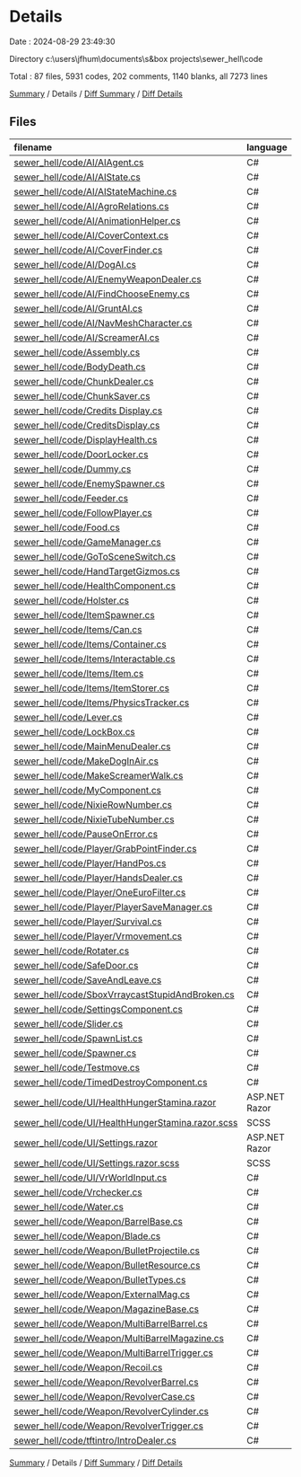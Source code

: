 # Details

Date : 2024-08-29 23:49:30

Directory c:\\users\\jfhum\\documents\\s&box projects\\sewer_hell\\code

Total : 87 files,  5931 codes, 202 comments, 1140 blanks, all 7273 lines

[Summary](results.md) / Details / [Diff Summary](diff.md) / [Diff Details](diff-details.md)

## Files
| filename | language | code | comment | blank | total |
| :--- | :--- | ---: | ---: | ---: | ---: |
| [sewer_hell/code/AI/AIAgent.cs](/sewer_hell/code/AI/AIAgent.cs) | C# | 38 | 0 | 11 | 49 |
| [sewer_hell/code/AI/AIState.cs](/sewer_hell/code/AI/AIState.cs) | C# | 8 | 0 | 1 | 9 |
| [sewer_hell/code/AI/AIStateMachine.cs](/sewer_hell/code/AI/AIStateMachine.cs) | C# | 34 | 0 | 8 | 42 |
| [sewer_hell/code/AI/AgroRelations.cs](/sewer_hell/code/AI/AgroRelations.cs) | C# | 13 | 0 | 3 | 16 |
| [sewer_hell/code/AI/AnimationHelper.cs](/sewer_hell/code/AI/AnimationHelper.cs) | C# | 212 | 10 | 54 | 276 |
| [sewer_hell/code/AI/CoverContext.cs](/sewer_hell/code/AI/CoverContext.cs) | C# | 8 | 0 | 1 | 9 |
| [sewer_hell/code/AI/CoverFinder.cs](/sewer_hell/code/AI/CoverFinder.cs) | C# | 169 | 1 | 48 | 218 |
| [sewer_hell/code/AI/DogAI.cs](/sewer_hell/code/AI/DogAI.cs) | C# | 200 | 3 | 30 | 233 |
| [sewer_hell/code/AI/EnemyWeaponDealer.cs](/sewer_hell/code/AI/EnemyWeaponDealer.cs) | C# | 92 | 0 | 7 | 99 |
| [sewer_hell/code/AI/FindChooseEnemy.cs](/sewer_hell/code/AI/FindChooseEnemy.cs) | C# | 123 | 2 | 33 | 158 |
| [sewer_hell/code/AI/GruntAI.cs](/sewer_hell/code/AI/GruntAI.cs) | C# | 490 | 20 | 110 | 620 |
| [sewer_hell/code/AI/NavMeshCharacter.cs](/sewer_hell/code/AI/NavMeshCharacter.cs) | C# | 113 | 1 | 10 | 124 |
| [sewer_hell/code/AI/ScreamerAI.cs](/sewer_hell/code/AI/ScreamerAI.cs) | C# | 175 | 1 | 27 | 203 |
| [sewer_hell/code/Assembly.cs](/sewer_hell/code/Assembly.cs) | C# | 3 | 0 | 1 | 4 |
| [sewer_hell/code/BodyDeath.cs](/sewer_hell/code/BodyDeath.cs) | C# | 19 | 0 | 2 | 21 |
| [sewer_hell/code/ChunkDealer.cs](/sewer_hell/code/ChunkDealer.cs) | C# | 187 | 0 | 26 | 213 |
| [sewer_hell/code/ChunkSaver.cs](/sewer_hell/code/ChunkSaver.cs) | C# | 30 | 0 | 6 | 36 |
| [sewer_hell/code/Credits Display.cs](/sewer_hell/code/Credits%20Display.cs) | C# | 0 | 0 | 1 | 1 |
| [sewer_hell/code/CreditsDisplay.cs](/sewer_hell/code/CreditsDisplay.cs) | C# | 44 | 0 | 9 | 53 |
| [sewer_hell/code/DisplayHealth.cs](/sewer_hell/code/DisplayHealth.cs) | C# | 51 | 0 | 6 | 57 |
| [sewer_hell/code/DoorLocker.cs](/sewer_hell/code/DoorLocker.cs) | C# | 30 | 1 | 10 | 41 |
| [sewer_hell/code/Dummy.cs](/sewer_hell/code/Dummy.cs) | C# | 23 | 0 | 3 | 26 |
| [sewer_hell/code/EnemySpawner.cs](/sewer_hell/code/EnemySpawner.cs) | C# | 21 | 0 | 4 | 25 |
| [sewer_hell/code/Feeder.cs](/sewer_hell/code/Feeder.cs) | C# | 14 | 0 | 3 | 17 |
| [sewer_hell/code/FollowPlayer.cs](/sewer_hell/code/FollowPlayer.cs) | C# | 14 | 0 | 3 | 17 |
| [sewer_hell/code/Food.cs](/sewer_hell/code/Food.cs) | C# | 10 | 0 | 3 | 13 |
| [sewer_hell/code/GameManager.cs](/sewer_hell/code/GameManager.cs) | C# | 108 | 0 | 25 | 133 |
| [sewer_hell/code/GoToSceneSwitch.cs](/sewer_hell/code/GoToSceneSwitch.cs) | C# | 23 | 0 | 3 | 26 |
| [sewer_hell/code/HandTargetGizmos.cs](/sewer_hell/code/HandTargetGizmos.cs) | C# | 75 | 0 | 13 | 88 |
| [sewer_hell/code/HealthComponent.cs](/sewer_hell/code/HealthComponent.cs) | C# | 22 | 0 | 2 | 24 |
| [sewer_hell/code/Holster.cs](/sewer_hell/code/Holster.cs) | C# | 88 | 0 | 7 | 95 |
| [sewer_hell/code/ItemSpawner.cs](/sewer_hell/code/ItemSpawner.cs) | C# | 23 | 0 | 6 | 29 |
| [sewer_hell/code/Items/Can.cs](/sewer_hell/code/Items/Can.cs) | C# | 35 | 0 | 3 | 38 |
| [sewer_hell/code/Items/Container.cs](/sewer_hell/code/Items/Container.cs) | C# | 80 | 0 | 9 | 89 |
| [sewer_hell/code/Items/Interactable.cs](/sewer_hell/code/Items/Interactable.cs) | C# | 8 | 0 | 2 | 10 |
| [sewer_hell/code/Items/Item.cs](/sewer_hell/code/Items/Item.cs) | C# | 84 | 0 | 8 | 92 |
| [sewer_hell/code/Items/ItemStorer.cs](/sewer_hell/code/Items/ItemStorer.cs) | C# | 68 | 0 | 9 | 77 |
| [sewer_hell/code/Items/PhysicsTracker.cs](/sewer_hell/code/Items/PhysicsTracker.cs) | C# | 208 | 78 | 58 | 344 |
| [sewer_hell/code/Lever.cs](/sewer_hell/code/Lever.cs) | C# | 29 | 0 | 2 | 31 |
| [sewer_hell/code/LockBox.cs](/sewer_hell/code/LockBox.cs) | C# | 91 | 0 | 16 | 107 |
| [sewer_hell/code/MainMenuDealer.cs](/sewer_hell/code/MainMenuDealer.cs) | C# | 76 | 0 | 12 | 88 |
| [sewer_hell/code/MakeDogInAir.cs](/sewer_hell/code/MakeDogInAir.cs) | C# | 11 | 0 | 2 | 13 |
| [sewer_hell/code/MakeScreamerWalk.cs](/sewer_hell/code/MakeScreamerWalk.cs) | C# | 10 | 0 | 2 | 12 |
| [sewer_hell/code/MyComponent.cs](/sewer_hell/code/MyComponent.cs) | C# | 7 | 0 | 3 | 10 |
| [sewer_hell/code/NixieRowNumber.cs](/sewer_hell/code/NixieRowNumber.cs) | C# | 34 | 0 | 3 | 37 |
| [sewer_hell/code/NixieTubeNumber.cs](/sewer_hell/code/NixieTubeNumber.cs) | C# | 17 | 0 | 4 | 21 |
| [sewer_hell/code/PauseOnError.cs](/sewer_hell/code/PauseOnError.cs) | C# | 5 | 0 | 3 | 8 |
| [sewer_hell/code/Player/GrabPointFinder.cs](/sewer_hell/code/Player/GrabPointFinder.cs) | C# | 60 | 17 | 11 | 88 |
| [sewer_hell/code/Player/HandPos.cs](/sewer_hell/code/Player/HandPos.cs) | C# | 45 | 2 | 6 | 53 |
| [sewer_hell/code/Player/HandsDealer.cs](/sewer_hell/code/Player/HandsDealer.cs) | C# | 435 | 4 | 107 | 546 |
| [sewer_hell/code/Player/OneEuroFilter.cs](/sewer_hell/code/Player/OneEuroFilter.cs) | C# | 216 | 29 | 47 | 292 |
| [sewer_hell/code/Player/PlayerSaveManager.cs](/sewer_hell/code/Player/PlayerSaveManager.cs) | C# | 82 | 1 | 19 | 102 |
| [sewer_hell/code/Player/Survival.cs](/sewer_hell/code/Player/Survival.cs) | C# | 61 | 0 | 15 | 76 |
| [sewer_hell/code/Player/Vrmovement.cs](/sewer_hell/code/Player/Vrmovement.cs) | C# | 199 | 0 | 44 | 243 |
| [sewer_hell/code/Rotater.cs](/sewer_hell/code/Rotater.cs) | C# | 76 | 0 | 18 | 94 |
| [sewer_hell/code/SafeDoor.cs](/sewer_hell/code/SafeDoor.cs) | C# | 24 | 0 | 2 | 26 |
| [sewer_hell/code/SaveAndLeave.cs](/sewer_hell/code/SaveAndLeave.cs) | C# | 25 | 0 | 4 | 29 |
| [sewer_hell/code/SboxVrraycastStupidAndBroken.cs](/sewer_hell/code/SboxVrraycastStupidAndBroken.cs) | C# | 10 | 1 | 2 | 13 |
| [sewer_hell/code/SettingsComponent.cs](/sewer_hell/code/SettingsComponent.cs) | C# | 115 | 0 | 16 | 131 |
| [sewer_hell/code/Slider.cs](/sewer_hell/code/Slider.cs) | C# | 72 | 0 | 23 | 95 |
| [sewer_hell/code/SpawnList.cs](/sewer_hell/code/SpawnList.cs) | C# | 37 | 0 | 6 | 43 |
| [sewer_hell/code/Spawner.cs](/sewer_hell/code/Spawner.cs) | C# | 57 | 0 | 6 | 63 |
| [sewer_hell/code/Testmove.cs](/sewer_hell/code/Testmove.cs) | C# | 8 | 0 | 2 | 10 |
| [sewer_hell/code/TimedDestroyComponent.cs](/sewer_hell/code/TimedDestroyComponent.cs) | C# | 25 | 5 | 5 | 35 |
| [sewer_hell/code/UI/HealthHungerStamina.razor](/sewer_hell/code/UI/HealthHungerStamina.razor) | ASP.NET Razor | 46 | 0 | 14 | 60 |
| [sewer_hell/code/UI/HealthHungerStamina.razor.scss](/sewer_hell/code/UI/HealthHungerStamina.razor.scss) | SCSS | 51 | 6 | 6 | 63 |
| [sewer_hell/code/UI/Settings.razor](/sewer_hell/code/UI/Settings.razor) | ASP.NET Razor | 0 | 0 | 1 | 1 |
| [sewer_hell/code/UI/Settings.razor.scss](/sewer_hell/code/UI/Settings.razor.scss) | SCSS | 87 | 0 | 11 | 98 |
| [sewer_hell/code/UI/VrWorldInput.cs](/sewer_hell/code/UI/VrWorldInput.cs) | C# | 16 | 1 | 6 | 23 |
| [sewer_hell/code/Vrchecker.cs](/sewer_hell/code/Vrchecker.cs) | C# | 16 | 0 | 2 | 18 |
| [sewer_hell/code/Water.cs](/sewer_hell/code/Water.cs) | C# | 37 | 1 | 8 | 46 |
| [sewer_hell/code/Weapon/BarrelBase.cs](/sewer_hell/code/Weapon/BarrelBase.cs) | C# | 72 | 0 | 6 | 78 |
| [sewer_hell/code/Weapon/Blade.cs](/sewer_hell/code/Weapon/Blade.cs) | C# | 88 | 0 | 9 | 97 |
| [sewer_hell/code/Weapon/BulletProjectile.cs](/sewer_hell/code/Weapon/BulletProjectile.cs) | C# | 60 | 18 | 13 | 91 |
| [sewer_hell/code/Weapon/BulletResource.cs](/sewer_hell/code/Weapon/BulletResource.cs) | C# | 10 | 0 | 0 | 10 |
| [sewer_hell/code/Weapon/BulletTypes.cs](/sewer_hell/code/Weapon/BulletTypes.cs) | C# | 6 | 0 | 1 | 7 |
| [sewer_hell/code/Weapon/ExternalMag.cs](/sewer_hell/code/Weapon/ExternalMag.cs) | C# | 45 | 0 | 9 | 54 |
| [sewer_hell/code/Weapon/MagazineBase.cs](/sewer_hell/code/Weapon/MagazineBase.cs) | C# | 107 | 0 | 18 | 125 |
| [sewer_hell/code/Weapon/MultiBarrelBarrel.cs](/sewer_hell/code/Weapon/MultiBarrelBarrel.cs) | C# | 16 | 0 | 2 | 18 |
| [sewer_hell/code/Weapon/MultiBarrelMagazine.cs](/sewer_hell/code/Weapon/MultiBarrelMagazine.cs) | C# | 91 | 0 | 14 | 105 |
| [sewer_hell/code/Weapon/MultiBarrelTrigger.cs](/sewer_hell/code/Weapon/MultiBarrelTrigger.cs) | C# | 67 | 0 | 15 | 82 |
| [sewer_hell/code/Weapon/Recoil.cs](/sewer_hell/code/Weapon/Recoil.cs) | C# | 49 | 0 | 7 | 56 |
| [sewer_hell/code/Weapon/RevolverBarrel.cs](/sewer_hell/code/Weapon/RevolverBarrel.cs) | C# | 11 | 0 | 2 | 13 |
| [sewer_hell/code/Weapon/RevolverCase.cs](/sewer_hell/code/Weapon/RevolverCase.cs) | C# | 32 | 0 | 3 | 35 |
| [sewer_hell/code/Weapon/RevolverCylinder.cs](/sewer_hell/code/Weapon/RevolverCylinder.cs) | C# | 91 | 0 | 21 | 112 |
| [sewer_hell/code/Weapon/RevolverTrigger.cs](/sewer_hell/code/Weapon/RevolverTrigger.cs) | C# | 117 | 0 | 22 | 139 |
| [sewer_hell/code/tftintro/IntroDealer.cs](/sewer_hell/code/tftintro/IntroDealer.cs) | C# | 46 | 0 | 5 | 51 |

[Summary](results.md) / Details / [Diff Summary](diff.md) / [Diff Details](diff-details.md)